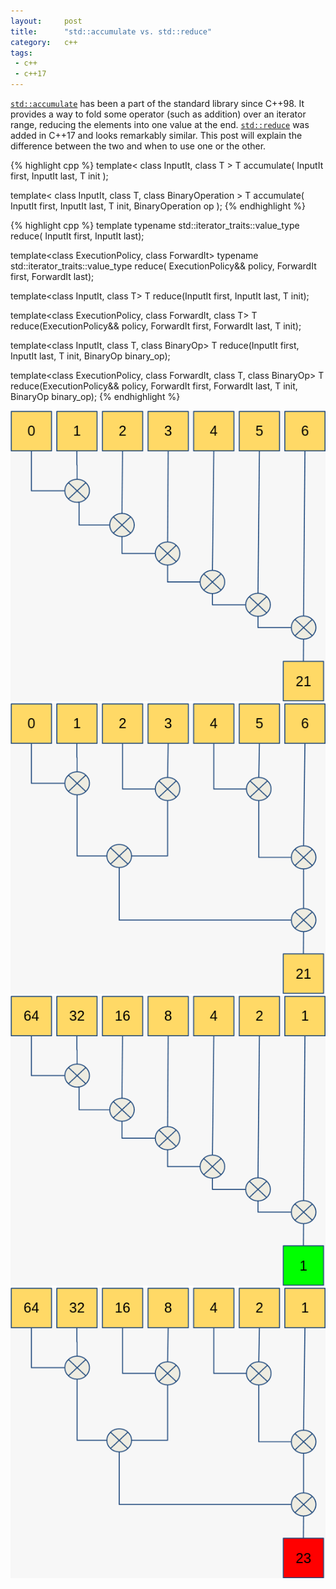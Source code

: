 ```yaml
---
layout:     post
title:      "std::accumulate vs. std::reduce"
category:   c++
tags:
 - c++
 - c++17
---
```


[`std::accumulate`](http://en.cppreference.com/w/cpp/algorithm/accumulate) has been a part of the standard library since C++98. It provides a way to fold some operator (such as addition) over an iterator range, reducing the elements into one value at the end. [`std::reduce`](http://en.cppreference.com/w/cpp/algorithm/reduce) was added in C++17 and looks remarkably similar. This post will explain the difference between the two and when to use one or the other.

{% highlight cpp %}
template< class InputIt, class T >
T accumulate( InputIt first, InputIt last, T init );

template< class InputIt, class T, class BinaryOperation >
T accumulate( InputIt first, InputIt last, T init,
              BinaryOperation op );
{% endhighlight %}

{% highlight cpp %}
template<class InputIt>
typename std::iterator_traits<InputIt>::value_type reduce(
    InputIt first, InputIt last);

template<class ExecutionPolicy, class ForwardIt>
typename std::iterator_traits<ForwardIt>::value_type reduce(
    ExecutionPolicy&& policy,
    ForwardIt first, ForwardIt last);

template<class InputIt, class T>
T reduce(InputIt first, InputIt last, T init);

template<class ExecutionPolicy, class ForwardIt, class T>
T reduce(ExecutionPolicy&& policy,
         ForwardIt first, ForwardIt last, T init);

template<class InputIt, class T, class BinaryOp>
T reduce(InputIt first, InputIt last, T init, BinaryOp binary_op);

template<class ExecutionPolicy, class ForwardIt, class T, class BinaryOp>
T reduce(ExecutionPolicy&& policy,
         ForwardIt first, ForwardIt last, T init, BinaryOp binary_op);
{% endhighlight %}

![accumulate plus](/assets/reduce/fig1.png)
![reduce plus](/assets/reduce/fig2.png)
![accumulate minus](/assets/reduce/fig3.png)
![reduce minus](/assets/reduce/fig4.png)
